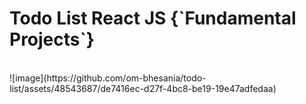<h1>Todo List React JS {`Fundamental Projects`}</h1> <br/>
![image](https://github.com/om-bhesania/todo-list/assets/48543687/de7416ec-d27f-4bc8-be19-19e47adfedaa)

